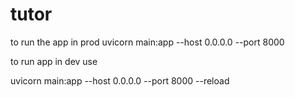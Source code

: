 # tutor
to run the app in prod
uvicorn main:app --host 0.0.0.0 --port 8000

to run app in dev use

uvicorn main:app --host 0.0.0.0 --port 8000 --reload
